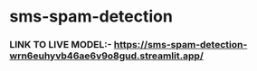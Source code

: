 # sms-spam-detection
### LINK TO LIVE MODEL:- https://sms-spam-detection-wrn6euhyvb46ae6v9o8gud.streamlit.app/

